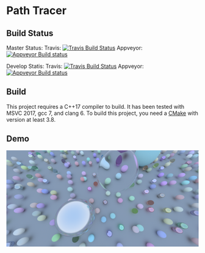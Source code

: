 # Path Tracer
## Build Status
Master Status:
Travis: [![Travis Build Status](https://travis-ci.org/LesleyLai/PathTracer.svg?branch=master)](https://travis-ci.org/LesleyLai/PathTracer)
Appveyor: [![Appveyor Build status](https://ci.appveyor.com/api/projects/status/qn3wyc31mrtr1qvj/branch/master?svg=true)](https://ci.appveyor.com/project/LesleyLai/pathtracer/branch/master)

Develop Statis:
Travis: [![Travis Build Status](https://travis-ci.org/LesleyLai/PathTracer.svg?branch=develop)](https://travis-ci.org/LesleyLai/PathTracer)
Appveyor: [![Appveyor Build status](https://ci.appveyor.com/api/projects/status/qn3wyc31mrtr1qvj/branch/develop?svg=true)](https://ci.appveyor.com/project/LesleyLai/pathtracer/branch/develop)

## Build
This project requires a C++17 compiler to build. It has been tested with MSVC 2017, gcc 7, and clang 6. To build this project, you need a [CMake](https://cmake.org/) with version at least 3.8.

## Demo
![bubbles.png](images/bubbles.png)
